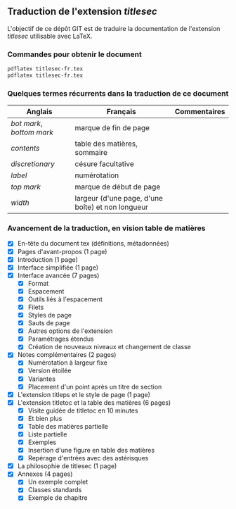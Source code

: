 ## Traduction de l'extension *titlesec*

L'objectif de ce dépôt GIT est de traduire la documentation de l'extension *titlesec* utilisable avec LaTeX.

### Commandes pour obtenir le document

```bash
pdflatex titlesec-fr.tex
pdflatex titlesec-fr.tex
```

### Quelques termes récurrents dans la traduction de ce document

Anglais                   | Français                                          | Commentaires 
------------------------- | ------------------------------------------------- | -------------------------------
*bot mark*, *bottom mark* | marque de fin de page                             |   
*contents*                | table des matières, sommaire                      | 
*discretionary*           | césure facultative                                |
*label*                   | numérotation                                      |
*top mark*                | marque de début de page                           |
*width*                   | largeur (d'une page, d'une boîte) et non longueur |

### Avancement de la traduction, en vision table de matières
- [x] En-tête du document tex (définitions, métadonnées)
- [x] Pages d'avant-propos (1 page)
- [x] Introduction (1 page)
- [x] Interface simplifiée (1 page)
- [x] Interface avancée (7 pages)
  - [x] Format
  - [x] Espacement
  - [x] Outils liés à l'espacement
  - [x] Filets
  - [x] Styles de page
  - [x] Sauts de page
  - [x] Autres options de l'extension
  - [x] Paramétrages étendus
  - [x] Création de nouveaux niveaux et changement de classe
- [x] Notes complémentaires (2 pages)
  - [x] Numérotation à largeur fixe
  - [x] Version étoilée
  - [x] Variantes
  - [x] Placement d'un point après un titre de section
- [x] L'extension titleps et le style de page (1 page)
- [x] L'extension titletoc et la table des matières (6 pages)
  - [x] Visite guidée de titletoc en 10 minutes
  - [x] Et bien plus
  - [x] Table des matières partielle
  - [x] Liste partielle
  - [x] Exemples
  - [x] Insertion d'une figure en table des matières
  - [x] Repérage d'entrées avec des astérisques
- [x] La philosophie de titlesec (1 page)
- [x] Annexes (4 pages)
  - [x] Un exemple complet
  - [x] Classes standards
  - [x] Exemple de chapitre
